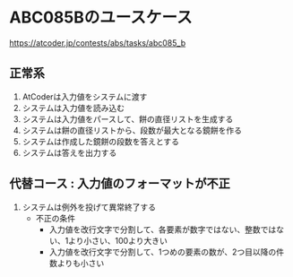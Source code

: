 # ABC085Bのユースケース

https://atcoder.jp/contests/abs/tasks/abc085_b

## 正常系
1. AtCoderは入力値をシステムに渡す
1. システムは入力値を読み込む
1. システムは入力値をパースして、餅の直径リストを生成する
1. システムは餅の直径リストから、段数が最大となる鏡餅を作る
1. システムは作成した鏡餅の段数を答えとする
1. システムは答えを出力する

## 代替コース : 入力値のフォーマットが不正
1. システムは例外を投げて異常終了する
    * 不正の条件
        * 入力値を改行文字で分割して、各要素が数字ではない、整数ではない、1より小さい、100より大きい
        * 入力値を改行文字で分割して、1つめの要素の数が、2つ目以降の件数よりも小さい
